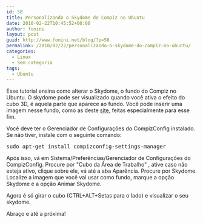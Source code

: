 ```yaml
---
id: 58
title: Personalizando o Skydome do Compiz no Ubuntu
date: 2010-02-22T10:45:52+00:00
author: fonini
layout: post
guid: http://www.fonini.net/blog/?p=58
permalink: /2010/02/22/personalizando-o-skydome-do-compiz-no-ubuntu/
categories:
  - Linux
  - Sem categoria
tags:
  - Ubuntu
---
```

Esse tutorial ensina como alterar o Skydome, o fundo do Compiz no Ubuntu. O skydome pode ser visualizado quando você ativa o efeito do cubo 3D, é aquela parte que aparece ao fundo. Você pode inserir uma imagem nesse fundo, como as deste <a href="http://skydomes.blogspot.com/" rel="externo">site</a>, feitas especialmente para esse fim.

Você deve ter o Gerenciador de Configurações do CompizConfig instalado. Se não tiver, instale com o seguinte comando:</p> 

<pre id="terminal" user="fonini" computer="valhalla">sudo apt-get install compizconfig-settings-manager</pre></p> 

Após isso, vá em Sistema/Preferências/Gerenciador de Configurações do CompizConfig. Procure por "Cubo da Área de Trabalho" , ative caso não esteja ativo, clique sobre ele, vá até a aba Aparência. Procure por Skydome. Localize a imagem que você vai usar como fundo, marque a opção Skydome e a opção Animar Skydome.

Agora é só girar o cubo (CTRL+ALT+Setas para o lado) e visualizar o seu skydome.

Abraço e até a próxima!</p>